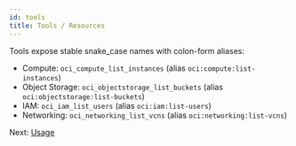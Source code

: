 ```yaml
---
id: tools
title: Tools / Resources
---
```


Tools expose stable snake_case names with colon-form aliases:

- Compute: `oci_compute_list_instances` (alias `oci:compute:list-instances`)
- Object Storage: `oci_objectstorage_list_buckets` (alias `oci:objectstorage:list-buckets`)
- IAM: `oci_iam_list_users` (alias `oci:iam:list-users`)
- Networking: `oci_networking_list_vcns` (alias `oci:networking:list-vcns`)

Next: [Usage](usage.md)

